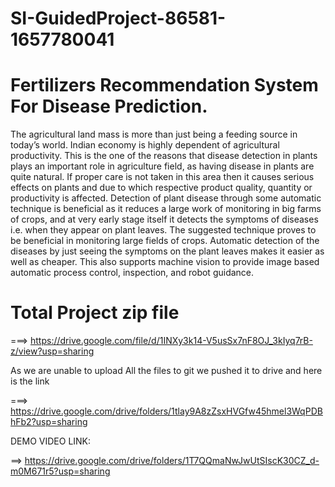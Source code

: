 # SI-GuidedProject-86581-1657780041
# Fertilizers Recommendation System For Disease Prediction.
The agricultural land mass is more than just being a feeding source in today’s world. Indian economy is highly dependent of agricultural productivity. This is the one of the reasons that disease detection in plants plays an important role in agriculture field, as having disease in plants are quite natural. If proper care is not taken in this area then it causes serious effects on plants and due to which respective product quality, quantity or productivity is affected. Detection of plant disease through some automatic technique is beneficial as it reduces a large work of monitoring in big farms of crops, and at very early stage itself it detects the symptoms of diseases i.e. when they appear on plant leaves. 
The suggested technique proves to be beneficial in monitoring large fields of crops. Automatic detection of the diseases by just seeing the symptoms on the plant leaves makes it easier as well as cheaper. This also supports machine vision to provide image based automatic process control, inspection, and robot guidance.

# Total Project zip file
===> https://drive.google.com/file/d/1INXy3k14-V5usSx7nF8OJ_3kIyq7rB-z/view?usp=sharing

As we are unable to upload All the files to git we pushed it to drive and here is the link

===> https://drive.google.com/drive/folders/1tlay9A8zZsxHVGfw45hmel3WqPDBhFb2?usp=sharing

DEMO VIDEO LINK:

==> https://drive.google.com/drive/folders/1T7QQmaNwJwUtSIscK30CZ_d-m0M671r5?usp=sharing
